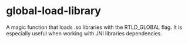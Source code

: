 # global-load-library
A magic function that loads .so libraries with the RTLD_GLOBAL flag. It is especially useful when working with JNI libraries dependencies.
